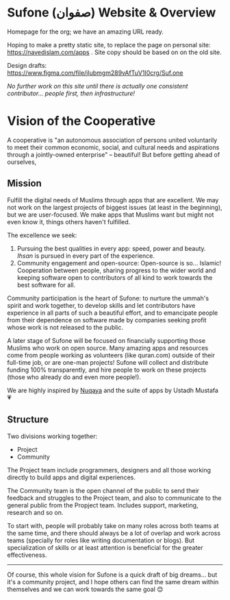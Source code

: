 # Sufone (صفوان) Website & Overview
Homepage for the org; we have an amazing URL ready. 

Hoping to make a pretty static site, to replace the page on  personal site: https://navedislam.com/apps . Site copy should be based on on the old site.

Design drafts: https://www.figma.com/file/jIubmgm289vAfTuV1I0crg/Suf.one

*No further work on this site until there is actually one consistent contributor… people first, then infrastructure!*

# Vision of the Cooperative

A cooperative is "an autonomous association of persons united voluntarily to meet their common economic, social, and cultural needs and aspirations through a jointly-owned enterprise" – beautiful! But before getting ahead of ourselves, 

## Mission

Fulfill the digital needs of Muslims through apps that are excellent. We may not work on the largest projects of biggest issues (at least in the beginning), but we are user-focused. We make apps that Muslims want but might not even know it, things others haven't fulfilled. 

The excellence we seek:

1. Pursuing the best qualities in every app: speed, power and beauty. *Ihsan* is pursued in every part of the experience.
2. Community engagement and open-source: Open-source is so… Islamic! Cooperation between people, sharing progress to the wider world and keeping software open to contributors of all kind to work towards the best software for all. 

Community participation is the heart of Sufone: to nurture the ummah's spirit and work together, to develop skills and let contributors have experience in all parts of such a beautiful effort, and to emancipate people from their dependence on software made by companies seeking profit whose work is not released to the public.

A later stage of Sufone will be focused on financially supporting those Muslims who work on open source. Many amazing apps and resources come from people working as volunteers (like quran.com) outside of their full-time job, or are one-man projects! Sufone will collect and distribute funding 100% transparently, and hire people to work on these projects (those who already do and even more people!). 

We are highly inspired by [Nuqaya](https://nuqayah.com/) and the suite of apps by Ustadh Mustafa 💗



## Structure

Two divisions working together:

- Project
- Community

The Project team include programmers, designers and all those working directly to build apps and digital experiences. 

The Community team is the open channel of the public to send their feedback and struggles to the Project team, and also to communicate to the general public from the Propject team. Includes support, marketing, research and so on.

To start with, people will probably take on many roles across both teams at the same time, and there should always be a lot of overlap and work across teams (specially for roles like writing documentation or blogs). But specialization of skills or at least attention is beneficial for the greater effectiveness.

---

Of course, this whole vision for Sufone is a quick draft of big dreams… but it's a community project, and I hope others can find the same dream within themselves and we can work towards the same goal 😊
